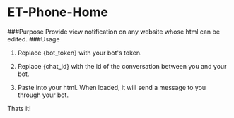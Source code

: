 # ET-Phone-Home
###Purpose
Provide view notification on any website whose html can be edited.
###Usage
1. Replace {bot_token} with your bot's token.

2. Replace {chat_id} with the id of the conversation between you and your bot.

3. Paste into your html. When loaded, it will send a message to you through your bot.

<bold>Thats it!</bold>
